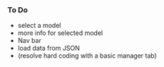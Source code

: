 ### To Do

- select a model 
- more info for selected model  
- Nav bar
- load data from JSON
- (resolve hard coding with a basic manager tab) 